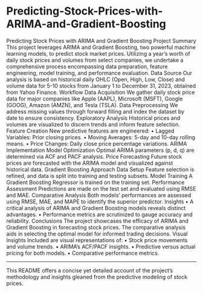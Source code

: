 # Predicting-Stock-Prices-with-ARIMA-and-Gradient-Boosting
Predicting Stock Prices with ARIMA and Gradient Boosting
Project Summary
This project leverages ARIMA and Gradient Boosting, two powerful machine learning models, to predict stock market prices. Utilizing a year’s worth of daily stock prices and volumes from select companies, we undertake a comprehensive process encompassing data preparation, feature engineering, model training, and performance evaluation.
Data Source
Our analysis is based on historical daily OHLC (Open, High, Low, Close) and volume data for 5-10 stocks from January 1 to December 31, 2023, obtained from Yahoo Finance.
Workflow
Data Acquisition
We gather daily stock price data for major companies like Apple (AAPL), Microsoft (MSFT), Google (GOOG), Amazon (AMZN), and Tesla (TSLA).
Data Preprocessing
We address missing values through forward filling and index the dataset by date to ensure consistency.
Exploratory Analysis
Historical prices and volumes are visualized to discern trends and inform feature selection.
Feature Creation
New predictive features are engineered:
•	Lagged Variables: Prior closing prices.
•	Moving Averages: 5-day and 10-day rolling means.
•	Price Changes: Daily close price percentage variations.
ARIMA Implementation
Model Optimization
Optimal ARIMA parameters (p, d, q) are determined via ACF and PACF analysis.
Price Forecasting
Future stock prices are forecasted with the ARIMA model and visualized against historical data.
Gradient Boosting Approach
Data Setup
Feature selection is refined, and data is split into training and testing subsets.
Model Training
A Gradient Boosting Regressor is trained on the training set.
Performance Assessment
Predictions are made on the test set and evaluated using RMSE and MAE.
Comparative Analysis
Both models’ performances are assessed using RMSE, MAE, and MAPE to identify the superior predictor.
Insights
•	A critical analysis of ARIMA and Gradient Boosting models reveals distinct advantages.
•	Performance metrics are scrutinized to gauge accuracy and reliability.
Conclusions
The project showcases the efficacy of ARIMA and Gradient Boosting in forecasting stock prices. The comparative analysis aids in selecting the optimal model for informed trading decisions.
Visual Insights
Included are visual representations of:
•	Stock price movements and volume trends.
•	ARIMA’s ACF/PACF insights.
•	Predictive versus actual pricing for both models.
•	Comparative performance metrics.
________________________________________
This README offers a concise yet detailed account of the project’s methodology and insights gleaned from the predictive modeling of stock prices.
